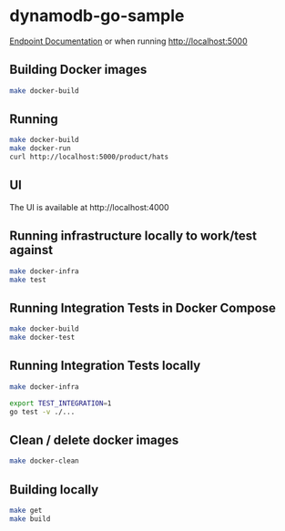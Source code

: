 # dynamodb-go-sample

[Endpoint Documentation](docs/docs.md) or when running [http://localhost:5000](http://localhost:5000)

## Building Docker images
```bash
make docker-build
```

## Running
```bash
make docker-build
make docker-run
curl http://localhost:5000/product/hats
```

## UI
The UI is available at http://localhost:4000

## Running infrastructure locally to work/test against
```bash
make docker-infra
make test
```

## Running Integration Tests in Docker Compose
```bash
make docker-build
make docker-test
```

## Running Integration Tests locally
```bash
make docker-infra

export TEST_INTEGRATION=1
go test -v ./...
```

## Clean / delete docker images
```bash
make docker-clean
```

## Building locally
```bash
make get
make build
```